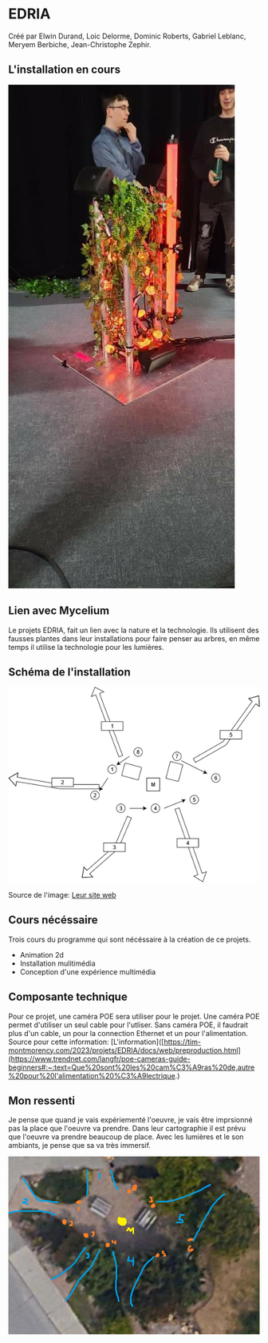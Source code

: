 # EDRIA
Créé par Elwin Durand, Loic Delorme, Dominic Roberts, Gabriel Leblanc, Meryem Berbiche, Jean-Christophe Zephir.

## L'installation en cours
![Photo de l'instalation en cours](medias/oeuvre_edria.jpg)

## Lien avec Mycelium
Le projets EDRIA, fait un lien avec la nature et la technologie. Ils utilisent des fausses plantes dans leur installations pour faire penser au arbres, en même temps il utilise la technologie pour les lumières.
## Schéma de l'installation
![Photo de l'instalation en cours](medias/shema_installation.png)

Source de l'image: [Leur site web](https://tim-montmorency.com/2023/projets/EDRIA/docs/web/preproduction.html)

## Cours nécéssaire
Trois cours du programme qui sont nécéssaire à la création de ce projets.
* Animation 2d
* Installation mulitimédia
* Conception d'une expérience multimédia
## Composante technique
Pour ce projet, une caméra POE sera utiliser pour le projet. Une caméra POE permet d'utiliser un seul cable pour l'utliser. Sans caméra POE, il faudrait plus d'un cable, un pour la connection Ethernet et un pour l'alimentation.
Source pour cette information: [L'information]([https://tim-montmorency.com/2023/projets/EDRIA/docs/web/preproduction.html](https://www.trendnet.com/langfr/poe-cameras-guide-beginners#:~:text=Que%20sont%20les%20cam%C3%A9ras%20de,autre%20pour%20l'alimentation%20%C3%A9lectrique.)

## Mon ressenti 
Je pense que quand je vais expériementé l'oeuvre, je vais être imprsionné pas la place que l'oeuvre va prendre. Dans leur cartographie il est prévu que l'oeuvre va prendre beaucoup de place. Avec les lumières et le son ambiants, je pense que sa va très immersif.

![Photo de l'instalation en cours](medias/cartographie.png)


